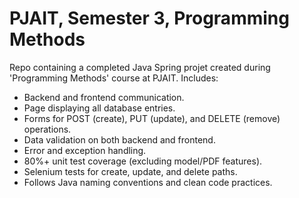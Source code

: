 # PJAIT, Semester 3, Programming Methods
Repo containing a completed Java Spring projet created during 'Programming Methods' course at PJAIT. Includes:
- Backend and frontend communication.
- Page displaying all database entries.
- Forms for POST (create), PUT (update), and DELETE (remove) operations.
- Data validation on both backend and frontend.
- Error and exception handling.
- 80%+ unit test coverage (excluding model/PDF features).
- Selenium tests for create, update, and delete paths.
- Follows Java naming conventions and clean code practices.
